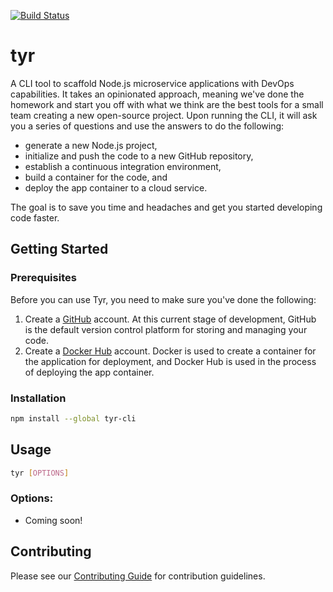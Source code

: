[![Build Status](https://travis-ci.org/hammer-io/tyr.svg?branch=master)](https://travis-ci.org/hammer-io/tyr)

# tyr

A CLI tool to scaffold Node.js microservice applications with DevOps capabilities. It
takes an opinionated approach, meaning we've done the homework and start you off with
what we think are the best tools for a small team creating a new open-source project. Upon
running the CLI, it will ask you a series of questions and use the answers to do the
following:

- generate a new Node.js project,
- initialize and push the code to a new GitHub repository,
- establish a continuous integration environment,
- build a container for the code, and
- deploy the app container to a cloud service.

The goal is to save you time and headaches and get you started developing code faster.


## Getting Started

### Prerequisites

Before you can use Tyr, you need to make sure you've done the following:

1. Create a [GitHub](https://github.com/) account. At this current stage of development,
   GitHub is the default version control platform for storing and managing your code.
2. Create a [Docker Hub](https://hub.docker.com/) account. Docker is used to create a
   container for the application for deployment, and Docker Hub is used in the process
   of deploying the app container.

### Installation

```bash
npm install --global tyr-cli
```


## Usage

```bash
tyr [OPTIONS]
```

### Options:

- Coming soon!


## Contributing

Please see our [Contributing Guide](https://github.com/hammer-io/tyr/blob/master/CONTRIBUTING.md)
for contribution guidelines.
